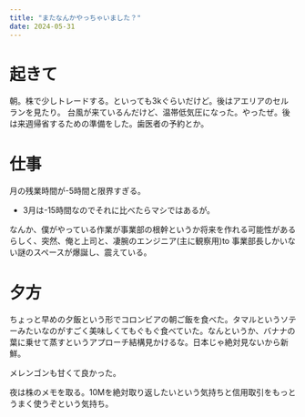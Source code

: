 ```yaml
---
title: "またなんかやっちゃいました？"
date: 2024-05-31
---
```


# 起きて
朝。株で少しトレードする。といっても3kぐらいだけど。後はアエリアのセルランを見たり。
台風が来ているんだけど、温帯低気圧になった。やったぜ。後は来週帰省するための準備をした。歯医者の予約とか。
# 仕事
月の残業時間が-5時間と限界すぎる。
- 3月は-15時間なのでそれに比べたらマシではあるが。


なんか、僕がやっている作業が事業部の根幹というか将来を作れる可能性があるらしく、突然、俺と上司と、凄腕のエンジニア(主に観察用)to
事業部長しかいない謎のスペースが爆誕し、震えている。

# 夕方
ちょっと早めの夕飯という形でコロンビアの朝ご飯を食べた。タマルというソテーみたいなのがすごく美味しくてもぐもぐ食べていた。なんというか、バナナの葉に乗せて蒸すというアプローチ結構見かけるな。日本じゃ絶対見ないから新鮮。

メレンゴンも甘くて良かった。

夜は株のメモを取る。10Mを絶対取り返したいという気持ちと信用取引をもっとうまく使うぞという気持ち。